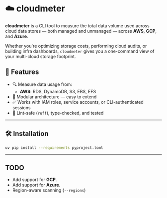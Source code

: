 # ☁️ cloudmeter

**cloudmeter** is a CLI tool to measure the total data volume used across cloud data stores — both managed and unmanaged — across **AWS**, **GCP**, and **Azure**.

Whether you're optimizing storage costs, performing cloud audits, or building infra dashboards, `cloudmeter` gives you a one-command view of your multi-cloud storage footprint.

## 🚀 Features

- 🔍 Measure data usage from:
  - **AWS**: RDS, DynamoDB, S3, EBS, EFS
- 🧩 Modular architecture — easy to extend
- ✅ Works with IAM roles, service accounts, or CLI-authenticated sessions
- 🧪 Lint-safe (`ruff`), type-checked, and tested

---

## 🛠️ Installation

```bash
uv pip install --requirements pyproject.toml
```

---

## TODO

- Add support for **GCP**.
- Add support for **Azure**.
- Region-aware scanning (`--regions`)
